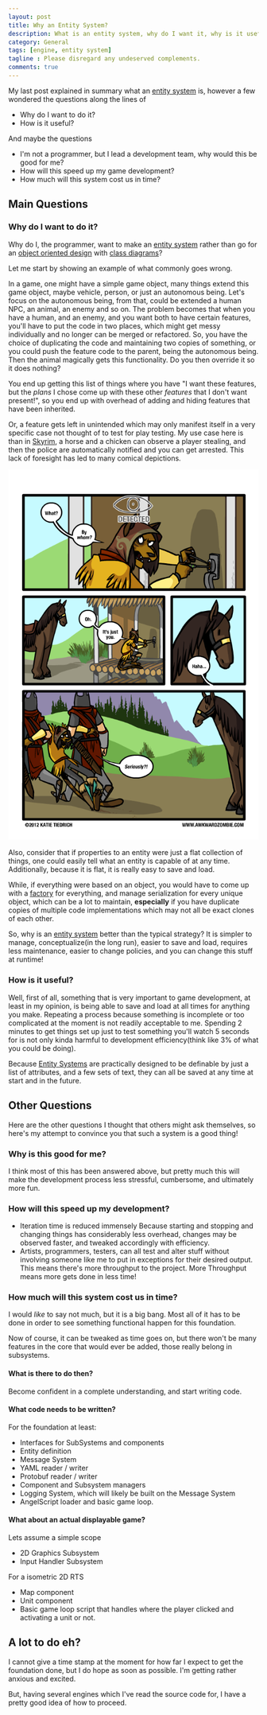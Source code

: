 ```yaml
---
layout: post
title: Why an Entity System?
description: What is an entity system, why do I want it, why is it useful?
category: General
tags: [engine, entity system]
tagline : Please disregard any undeserved complements.
comments: true
---
```



My last post explained in summary what an [entity system][] is, 
however a few wondered the questions along the lines of

* Why do I want to do it?
* How is it useful?

And maybe the questions

* I'm not a programmer, but I lead a development team, why would this be good for me?
* How will this speed up my game development?
* How much will this system cost us in time?

[entity system]: http://en.wikipedia.org/wiki/Entity-relationship_model
<!--more-->

## Main Questions

### Why do I want to do it?
Why do I, the programmer, want to make an [entity system][] rather than go for an [object oriented design][] with [class diagrams][]?

Let me start by showing an example of what commonly goes wrong.

In a game, one might have a simple game object, many things extend this game object, maybe vehicle, person, or just an autonomous being.
Let's focus on the autonomous being, from that, could be extended a human NPC, an animal, an enemy and so on. 
The problem becomes that when you have a human, and an enemy, and you want both to have certain features, you'll have to put the code in two places, which might get messy individually and no longer can be merged or refactored. So, you have the choice of duplicating the code and maintaining two copies of something, or you could push the feature code to the parent, being the autonomous being. Then the animal magically gets this functionality. Do you then override it so it does nothing? 

You end up getting this list of things where you have "I want these features, but the *plans* I chose come up with these other *features* that I don't want present!", so you end up with overhead of adding and hiding features that have been inherited.

Or, a feature gets left in unintended which may only manifest itself in a very specific case not thought of to test for play testing. My use case here is than in [Skyrim], a horse and a chicken can observe a player stealing, and then the police are automatically notified and you can get arrested. This lack of foresight has led to many comical depictions.

![Detected by a horse](/images/detected-by-horse.png)

Also, consider that if properties to an entity were just a flat collection of things, one could easily tell what an entity is capable of at any time. Additionally, because it is flat, it is really easy to save and load. 

While, if everything were based on an object, you would have to come up with a [factory][software factory] for everything, and manage serialization for every unique object, which can be a lot to maintain, **especially** if you have duplicate copies of multiple code implementations which may not all be exact clones of each other.

So, why is an [entity system][] better than the typical strategy? It is simpler to manage, conceptualize(in the long run), easier to save and load, requires less maintenance, easier to change policies, and you can change this stuff at runtime!


### How is it useful?
Well, first of all, something that is very important to game development, at least in my opinion, is being able to save and load at all times for anything you make. Repeating a process because something is incomplete or too complicated at the moment is not readily acceptable to me. Spending 2 minutes to get things set up just to test something you'll watch 5 seconds for is not only kinda harmful to development efficiency(think like 3% of what you could be doing).

Because [Entity Systems][entity system] are practically designed to be definable by just a list of attributes, and a few sets of text, they can all be saved at any time at start and in the future.

## Other Questions
Here are the other questions I thought that others might ask themselves, so here's my attempt to convince you that such a system is a good thing!

### Why is this good for me?
I think most of this has been answered above, but pretty much this will make the development process less stressful, cumbersome, and ultimately more fun.

### How will this speed up my development?
* Iteration time is reduced immensely
    Because starting and stopping and changing things has considerably less overhead, 
    changes may be observed faster, and tweaked accordingly with efficiency.
* Artists, programmers, testers, can all test and alter stuff without involving someone like me to put in exceptions for their desired output.
    This means there's more throughput to the project.
    More Throughput means more gets done in less time!

### How much will this system cost us in time?
I would *like* to say not much, but it is a big bang. Most all of it has to be done in order to see something functional happen for this foundation.

Now of course, it can be tweaked as time goes on, but there won't be many features in the core that would ever be added, those really belong in subsystems.

#### What is there to do then?
Become confident in a complete understanding, and start writing code.

#### What code needs to be written?
For the foundation at least:

* Interfaces for SubSystems and components
* Entity definition
* Message System
* YAML reader / writer
* Protobuf reader / writer
* Component and Subsystem managers
* Logging System, which will likely be built on the Message System
* AngelScript loader and basic game loop.

#### What about an actual displayable game?
Lets assume a simple scope

* 2D Graphics Subsystem
* Input Handler Subsystem

For a isometric 2D RTS

* Map component
* Unit component
* Basic game loop script that handles where the player clicked and activating a unit or not.

## A lot to do eh?
I cannot give a time stamp at the moment for how far I expect to get the foundation done, but I do hope as soon as possible. I'm getting rather anxious and excited.

But, having several engines which I've read the source code for, I have a pretty good idea of how to proceed.

[object oriented design]: http://en.wikipedia.org/wiki/Object_oriented_design
[class diagrams]: http://en.wikipedia.org/wiki/Class_diagram
[skyrim]: http://en.wikipedia.org/wiki/The_Elder_Scrolls_V:
[software factory]: http://en.wikipedia.org/wiki/Abstract_factory_pattern
